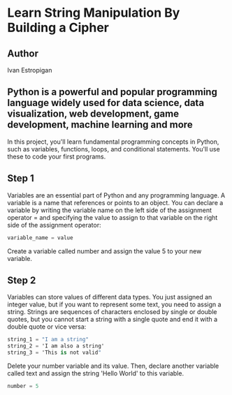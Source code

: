 # Learn String Manipulation By Building a Cipher

## Author

Ivan Estropigan

## Python is a powerful and popular programming language widely used for data science, data visualization, web development, game development, machine learning and more

In this project, you'll learn fundamental programming concepts in Python, such as variables, functions, loops, and conditional statements. You'll use these to code your first programs.

## Step 1

Variables are an essential part of Python and any programming language. A variable is a name that references or points to an object. You can declare a variable by writing the variable name on the left side of the assignment operator = and specifying the value to assign to that variable on the right side of the assignment operator:

```csharp
variable_name = value
```

Create a variable called number and assign the value 5 to your new variable.

## Step 2

Variables can store values of different data types. You just assigned an integer value, but if you want to represent some text, you need to assign a string. Strings are sequences of characters enclosed by single or double quotes, but you cannot start a string with a single quote and end it with a double quote or vice versa:

```csharp
string_1 = "I am a string"
string_2 = 'I am also a string'
string_3 = 'This is not valid"
```

Delete your number variable and its value. Then, declare another variable called text and assign the string 'Hello World' to this variable.

```csharp
number = 5
```
